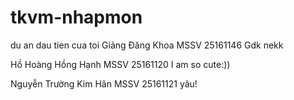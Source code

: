 # tkvm-nhapmon

du an dau tien cua toi
Giảng Đăng Khoa 
MSSV 25161146 
Gdk nekk

Hồ Hoàng Hồng Hạnh
MSSV 25161120
I am so cute:))

Nguyễn Trường Kim Hân
MSSV 25161121
yâu!


